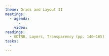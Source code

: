 ```yaml
---
theme: Grids and Layout II
meetings:
  - agenda:
      -
    video:
readings:
  - GDTNB, Layers, Transparency (pp. 140–165)
tasks:
  -
---
```

